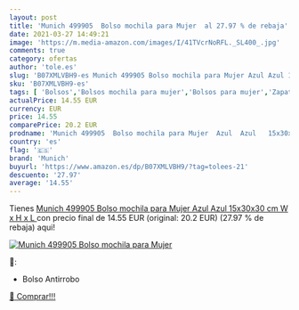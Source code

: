 ```yaml
---
layout: post
title: 'Munich 499905  Bolso mochila para Mujer  al 27.97 % de rebaja'
date: 2021-03-27 14:49:21
image: 'https://m.media-amazon.com/images/I/41TVcrNoRFL._SL400_.jpg'
comments: true
category: ofertas
author: 'tole.es'
slug: 'B07XMLVBH9-es Munich 499905 Bolso mochila para Mujer Azul Azul 15x30x30...'
sku: 'B07XMLVBH9-es'
tags: [ 'Bolsos','Bolsos mochila para mujer','Bolsos para mujer','Zapatos y complementos','mochila','munich', ]
actualPrice: 14.55 EUR
currency: EUR
price: 14.55
comparePrice: 20.2 EUR
prodname: 'Munich 499905  Bolso mochila para Mujer  Azul  Azul   15x30x30 cm  W x H x L '
country: 'es'
flag: '🇪🇸'
brand: 'Munich'
buyurl: 'https://www.amazon.es/dp/B07XMLVBH9/?tag=tolees-21'
descuento: '27.97'
average: '14.55'
---
```


Tienes [Munich 499905  Bolso mochila para Mujer  Azul  Azul   15x30x30 cm  W x H x L ](https://www.amazon.es/dp/B07XMLVBH9/?tag=tolees-21) con precio final de  14.55 EUR (original: 20.2 EUR) (27.97 %  de rebaja) aqui!

[![Munich 499905  Bolso mochila para Mujer ](https://m.media-amazon.com/images/I/41TVcrNoRFL._SL400_.jpg)](https://www.amazon.es/dp/B07XMLVBH9/?tag=tolees-21)

🔎:

- Bolso Antirrobo

[🛒 Comprar!!!](https://www.amazon.es/dp/B07XMLVBH9/?tag=tolees-21)
